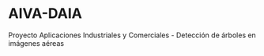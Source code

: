 # AIVA-DAIA
Proyecto Aplicaciones Industriales y Comerciales - Detección de árboles en imágenes aéreas 
